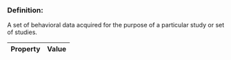 ### Definition:

A set of behavioral data acquired for the purpose of a particular study or set of studies.


| Property | Value |
|----------|--------|
